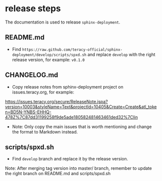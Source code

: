 release steps
=============

The documentation is used to release `sphinx-deployment`.

README.md
---------

- Find `https://raw.github.com/teracy-official/sphinx-deployment/develop/scripts/spxd.sh` and
replace `develop` with the right release version, for example: `v0.1.0`

CHANGELOG.md
------------

- Copy release notes from sphinx-deployment project on issues.teracy.org, for example:

https://issues.teracy.org/secure/ReleaseNote.jspa?version=10003&styleName=Text&projectId=10405&Create=Create&atl_token=BD5N-YNBS-EHHQ-478Z%7C87dd31199258f9de5ade180582481463461ded32%7Clin

- Note: Only copy the main issues that is worth mentioning and change the format to Markdown instead.

scripts/spxd.sh
---------------

- Find `develop` branch and replace it by the release version.

Note: After merging tag version into master/ branch, remember to update the right branch on
README.md and scripts/spxd.sh
